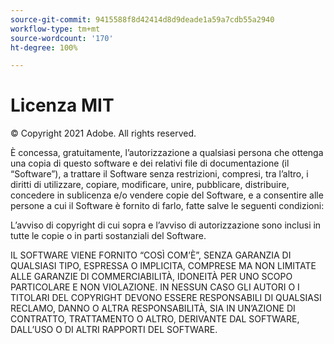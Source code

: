 ```yaml
---
source-git-commit: 9415588f8d42414d8d9deade1a59a7cdb55a2940
workflow-type: tm+mt
source-wordcount: '170'
ht-degree: 100%

---
```

# Licenza MIT

© Copyright 2021 Adobe. All rights reserved.

È concessa, gratuitamente, l’autorizzazione a qualsiasi persona che ottenga una copia di questo software e dei relativi file di documentazione (il “Software”), a trattare il Software senza restrizioni, compresi, tra l’altro, i diritti di utilizzare, copiare, modificare, unire, pubblicare, distribuire, concedere in sublicenza e/o vendere copie del Software, e a consentire alle persone a cui il Software è fornito di farlo, fatte salve le seguenti condizioni:

L’avviso di copyright di cui sopra e l’avviso di autorizzazione sono inclusi in tutte le copie o in parti sostanziali del Software.

IL SOFTWARE VIENE FORNITO “COSÌ COM’È”, SENZA GARANZIA DI QUALSIASI TIPO, ESPRESSA O IMPLICITA, COMPRESE MA NON LIMITATE ALLE GARANZIE DI COMMERCIABILITÀ, IDONEITÀ PER UNO SCOPO PARTICOLARE E NON VIOLAZIONE. IN NESSUN CASO GLI AUTORI O I TITOLARI DEL COPYRIGHT DEVONO ESSERE RESPONSABILI DI QUALSIASI RECLAMO, DANNO O ALTRA RESPONSABILITÀ, SIA IN UN’AZIONE DI CONTRATTO, TRATTAMENTO O ALTRO, DERIVANTE DAL SOFTWARE, DALL’USO O DI ALTRI RAPPORTI DEL SOFTWARE.
